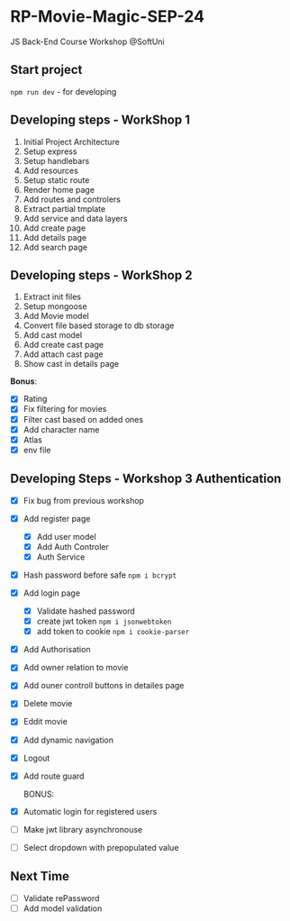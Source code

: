 # RP-Movie-Magic-SEP-24

JS Back-End Course Workshop @SoftUni

## Start project

`npm run dev` - for developing

## Developing steps - WorkShop 1

1. Initial Project Architecture
2. Setup express
3. Setup handlebars
4. Add resources
5. Setup static route
6. Render home page
7. Add routes and controlers
8. Extract partial tmplate
9. Add service and data layers
10. Add create page
11. Add details page
12. Add search page

## Developing steps - WorkShop 2

1. Extract init files
2. Setup mongoose
3. Add Movie model
4. Convert file based storage to db storage
5. Add cast model
6. Add create cast page
7. Add attach cast page
8. Show cast in details page

**Bonus**:

- [x] Rating
- [x] Fix filtering for movies
- [x] Filter cast based on added ones
- [x] Add character name
- [x] Atlas
- [x] env file

## Developing Steps - Workshop 3 Authentication

- [x] Fix bug from previous workshop
- [x] Add register page    
   - [x] Add user model
   - [x] Add Auth Controler
   - [x] Auth Service
- [x] Hash password before safe `npm i bcrypt`
- [x] Add login page
   - [x] Validate hashed password
   - [x] create jwt token `npm i jsonwebtoken`
   - [x] add token to cookie `npm i cookie-parser`
- [x] Add Authorisation
- [x] Add owner relation to movie
- [x] Add ouner controll buttons in detailes page
- [x] Delete movie
- [x] Eddit movie
- [x] Add dynamic navigation
- [x] Logout
- [x] Add route guard

   BONUS:

- [x] Automatic login for registered users
- [ ] Make jwt library asynchronouse
- [ ] Select dropdown with prepopulated value

## Next Time

- [ ] Validate rePassword
- [ ] Add model validation
